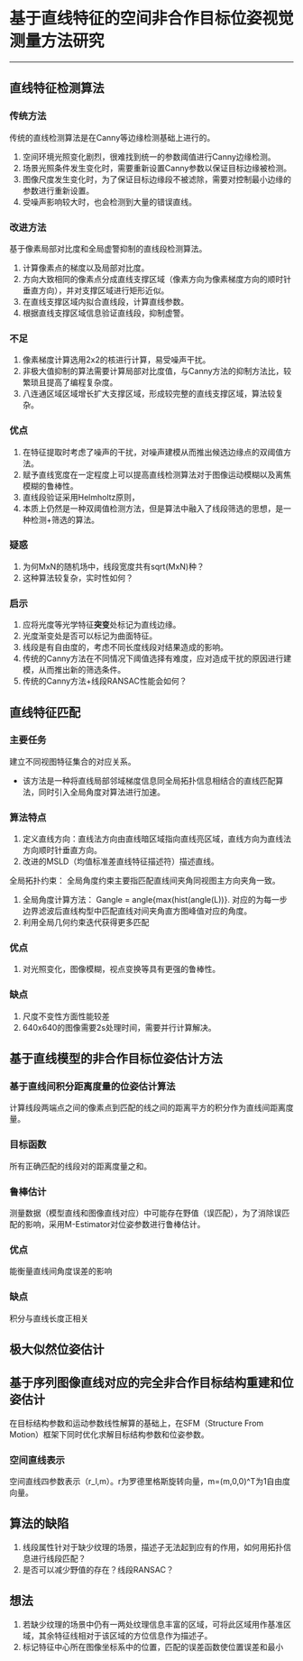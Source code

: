 
# 基于直线特征的空间非合作目标位姿视觉测量方法研究 
-------------
## 直线特征检测算法 
### 传统方法
传统的直线检测算法是在Canny等边缘检测基础上进行的。
1. 空间环境光照变化剧烈，很难找到统一的参数阈值进行Canny边缘检测。
2. 场景光照条件发生变化时，需要重新设置Canny参数以保证目标边缘被检测。
3. 图像尺度发生变化时，为了保证目标边缘段不被滤除，需要对控制最小边缘的参数进行重新设置。
4. 受噪声影响较大时，也会检测到大量的错误直线。 

### 改进方法
基于像素局部对比度和全局虚警抑制的直线段检测算法。
1. 计算像素点的梯度以及局部对比度。
2. 方向大致相同的像素点分成直线支撑区域（像素方向为像素梯度方向的顺时针垂直方向），并对支撑区域进行矩形近似。
3. 在直线支撑区域内拟合直线段，计算直线参数。
4. 根据直线支撑区域信息验证直线段，抑制虚警。

### 不足
1. 像素梯度计算选用2x2的核进行计算，易受噪声干扰。
2. 非极大值抑制的算法需要计算局部对比度值，与Canny方法的抑制方法比，较繁琐且提高了编程复杂度。
3. 八连通区域区域增长扩大支撑区域，形成较完整的直线支撑区域，算法较复杂。

### 优点
1. 在特征提取时考虑了噪声的干扰，对噪声建模从而推出候选边缘点的双阈值方法。
2. 赋予直线宽度在一定程度上可以提高直线检测算法对于图像运动模糊以及离焦模糊的鲁棒性。
3. 直线段验证采用Helmholtz原则，
4. 本质上仍然是一种双阈值检测方法，但是算法中融入了线段筛选的思想，是一种检测+筛选的算法。

### 疑惑
1. 为何MxN的随机场中，线段宽度共有sqrt(MxN)种？
2. 这种算法较复杂，实时性如何？

### 启示
1. 应将光度等光学特征**突变**处标记为直线边缘。
2. 光度渐变处是否可以标记为曲面特征。
3. 线段是有自由度的，考虑不同长度线段对结果造成的影响。
4. 传统的Canny方法在不同情况下阈值选择有难度，应对造成干扰的原因进行建模，从而推出新的筛选条件。
5. 传统的Canny方法+线段RANSAC性能会如何？

## 直线特征匹配
### 主要任务
建立不同视图特征集合的对应关系。
* 该方法是一种将直线局部邻域梯度信息同全局拓扑信息相结合的直线匹配算法，同时引入全局角度对算法进行加速。

### 算法特点
1. 定义直线方向：直线法方向由直线暗区域指向直线亮区域，直线方向为直线法方向顺时针垂直方向。 
2. 改进的MSLD（均值标准差直线特征描述符）描述直线。

全局拓扑约束：
全局角度约束主要指匹配直线间夹角同视图主方向夹角一致。
1. 全局角度计算方法： Gangle = angle{max(hist(angle(L))}. 对应的为每一步边界滤波后直线构型中匹配直线对间夹角直方图峰值对应的角度。
2. 利用全局几何约束迭代获得更多匹配

### 优点
1. 对光照变化，图像模糊，视点变换等具有更强的鲁棒性。

### 缺点
1. 尺度不变性方面性能较差
2. 640x640的图像需要2s处理时间，需要并行计算解决。

## 基于直线模型的非合作目标位姿估计方法
### 基于直线间积分距离度量的位姿估计算法 
计算线段两端点之间的像素点到匹配的线之间的距离平方的积分作为直线间距离度量。
### 目标函数
所有正确匹配的线段对的距离度量之和。
### 鲁棒估计
测量数据（模型直线和图像直线对应）中可能存在野值（误匹配），为了消除误匹配的影响，采用M-Estimator对位姿参数进行鲁棒估计。 
### 优点
能衡量直线间角度误差的影响

### 缺点
积分与直线长度正相关

## 极大似然位姿估计

## 基于序列图像直线对应的完全非合作目标结构重建和位姿估计 
在目标结构参数和运动参数线性解算的基础上，在SFM（Structure From Motion）框架下同时优化求解目标结构参数和位姿参数。
### 空间直线表示
空间直线四参数表示（r_l,m）。r为罗德里格斯旋转向量，m=(m,0,0)^T为1自由度向量。

## 算法的缺陷
1. 线段属性针对于缺少纹理的场景，描述子无法起到应有的作用，如何用拓扑信息进行线段匹配？
1. 是否可以减少野值的存在？线段RANSAC？

## 想法
1. 若缺少纹理的场景中仍有一两处纹理信息丰富的区域，可将此区域用作基准区域，其余特征线相对于该区域的方位信息作为描述子。
2. 标记特征中心所在图像坐标系中的位置，匹配的误差函数使位置误差和最小
